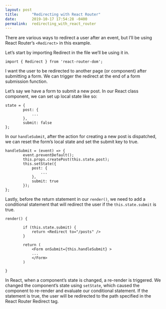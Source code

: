```yaml
---
layout: post
title:      "Redirecting with React Router"
date:       2019-10-17 17:54:28 -0400
permalink:  redirecting_with_react_router
---
```



There are various ways to redirect a user after an event, but I’ll be using React Router’s `<Redirect>` in this example. 

Let’s start by importing Redirect in the file we’ll be using it in. 

```
import { Redirect } from 'react-router-dom';
```

I want the user to be redirected to another page (or component) after submitting a form. We can trigger the redirect at the end of a form submission function. 

Let’s say we have a form to submit a new post. In our React class component, we can set up local state like so:

```
state = {
        post: {
            ...
        },
        submit: false
};
```

In our `handleSubmit`, after the action for creating a new post is dispatched, we can reset the form’s local state and set the submit key to true.

```
handleSubmit = (event) => {
        event.preventDefault();
        this.props.createPost(this.state.post);
        this.setState({
            post: {
                ...
            },
            submit: true
        });
};
```

Lastly, before the return statement in our `render()`, we need to add a conditional statement that will redirect the user if the `this.state.submit` is true. 

```
render() {

        if (this.state.submit) {
            return <Redirect to="/posts" />
        }

        return (
            <Form onSubmit={this.handleSubmit} >
            ...
            </Form>
        )

}

```

In React, when a component’s state is changed, a re-render is triggered. We changed the component’s state using `setState`, which caused the component to re-render and evaluate our conditional statement. If the statement is true, the user will be redirected to the path specified in the React Router Redirect tag. 
